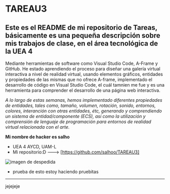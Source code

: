 # TAREAU3 #

 ## **Este es el README de mi repositorio de Tareas, básicamente es una pequeña descripción sobre mis trabajos de clase, en el área tecnológica de la UEA 4** ##

Mediante herramientas de software como Visual Studio Code, A-Frame y GitHub. He estado aprendiendo el proceso para diseñar una galería virtual interactiva a nivel de realidad virtual, usando elementos gráficos, entidades y propiedades de las mismas que no ofrece A-frame, implementado el desarrollo de código en Visual Studio Code, el cuál tamnien me fue y es una herramienta para comprender el desarrollo de una página web interactiva.

_A lo largo de estas semanas, hemos implementado diferentes propiedades de entidades, tales como, tamaño, volumen, rotación, sonido, entornos, colores, interanción con otras entidades, étc, generando y comprendiendo un sistema de entidad/componente (ECS), así como la utilización y comprensión de lenguaje de programación para entornos de realidad virtual relacionada con el arte._

**Mi nombre de hacker es salho**

* UEA 4 AYCD, UAM-L
* Mi repositorio:D ---> [https://github.com/salhoo/TAREAU3]

![imagen de despedida](https://ih1.redbubble.net/image.3650316753.9119/bg,f8f8f8-flat,750x,075,f-pad,750x1000,f8f8f8.webp)

* prueba de esto estoy haciendo pruebitas 
_____
jejejeje 
